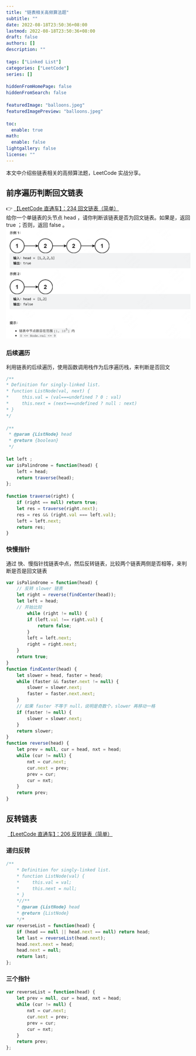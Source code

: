 ```yaml
---
title: "链表相关高频算法题"
subtitle: ""
date: 2022-08-18T23:50:36+08:00
lastmod: 2022-08-18T23:50:36+08:00
draft: false
authors: []
description: ""

tags: ["Linked List"]
categories: ["LeetCode"]
series: []

hiddenFromHomePage: false
hiddenFromSearch: false

featuredImage: "balloons.jpeg"
featuredImagePreview: "balloons.jpeg"

toc:
  enable: true
math:
  enable: false
lightgallery: false
license: ""
---
```


本文中介绍些链表相关的高频算法题，LeetCode 实战分享。
<!--more-->
## 前序遍历判断回文链表
👉 [【LeetCode 直通车】：234 回文链表（简单）](https://link.juejin.cn/?target=https%3A%2F%2Fleetcode-cn.com%2Fproblems%2Fpalindrome-linked-list%2F)     
给你一个单链表的头节点 head ，请你判断该链表是否为回文链表。如果是，返回 true ；否则，返回 false 。     
![LeetCode-234](LeetCode-234.png)


### 后续遍历
利用链表的后续遍历，使用函数调用栈作为后序遍历栈，来判断是否回文

```js
/**
* Definition for singly-linked list.
* function ListNode(val, next) {
*     this.val = (val===undefined ? 0 : val)
*     this.next = (next===undefined ? null : next)
* }
*/

/**
 * @param {ListNode} head
 * @return {boolean}
 */

let left ;
var isPalindrome = function(head) {
    left = head;
    return traverse(head);
};

function traverse(right) {
    if (right == null) return true;
    let res = traverse(right.next);
    res = res && (right.val === left.val);
    left = left.next;
    return res;
}
```

### 快慢指针

通过 快、慢指针找链表中点，然后反转链表，比较两个链表两侧是否相等，来判断是否是回文链表

```js
var isPalindrome = function(head) {
    // 反转 slower 链表
	let right = reverse(findCenter(head));
    let left = head;
    // 开始比较
		while (right != null) {
        if (left.val !== right.val) {
            return false;
        }
        left = left.next;
        right = right.next;
    }
    return true;
}
function findCenter(head) {
    let slower = head, faster = head;
    while (faster && faster.next != null) {
        slower = slower.next;
        faster = faster.next.next;
    }
    // 如果 faster 不等于 null，说明是奇数个，slower 再移动一格
    if (faster != null) {
        slower = slower.next;
    }
    return slower;
}
function reverse(head) {
    let prev = null, cur = head, nxt = head;
    while (cur != null) {
        nxt = cur.next;
        cur.next = prev;
        prev = cur;
        cur = nxt;
    }
    return prev;
}
```

## 反转链表
 [【LeetCode 直通车】：206 反转链表（简单）](https://link.juejin.cn/?target=https%3A%2F%2Fleetcode-cn.com%2Fproblems%2Freverse-linked-list%2F)
    
### 递归反转
```js
/**
    * Definition for singly-linked list.
    * function ListNode(val) {
    *     this.val = val;
    *     this.next = null;
    * }
    *//**
    * @param {ListNode} head
    * @return {ListNode}
    */*
var reverseList = function(head) {
    if (head == null || head.next == null) return head;
    let last = reverseList(head.next);
    head.next.next = head;
    head.next = null;
    return last;
};
```
### 三个指针
```js
var reverseList = function(head) {
    let prev = null, cur = head, nxt = head;
    while (cur != null) {
        nxt = cur.next;
        cur.next = prev;
        prev = cur;
        cur = nxt;
    }
    return prev;
};
```